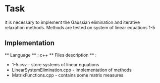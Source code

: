 # Task
It is necessary to implement the Gaussian elimination and
iterative relaxation methods. Methods are tested on system of linear equations 1-5

## Implementation
** Language ** : с++
** Files description ** :
 - 1-5.csv - store systems of linear equations
 - LinearSystemElimination.cpp - implementation of methods
 - MatrixFunctions.cpp - contains some matrix measures